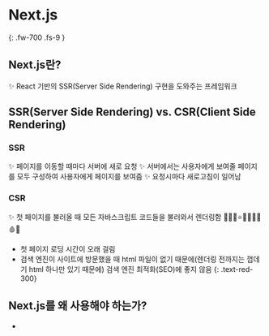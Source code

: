# Next.js
{: .fw-700 .fs-9 }

## Next.js란?
✨ React 기반의 SSR(Server Side Rendering) 구현을 도와주는 프레임워크

## SSR(Server Side Rendering) vs. CSR(Client Side Rendering)
### SSR
✨ 페이지를 이동할 때마다 서버에 새로 요청
✨ 서버에서는 사용자에게 보여줄 페이지를 모두 구성하여 사용자에게 페이지를 보여줌
✨ 요청시마다 새로고침이 일어남

### CSR
✨ 첫 페이지를 불러올 때 모든 자바스크립트 코드들을 불러와서 렌더링함
🐾🐽🌟⭐💧🧷💧🎇🩸📍 

- 첫 페이지 로딩 시간이 오래 걸림
- 검색 엔진이 사이트에 방문했을 때 html 파일이 없기 때문에(렌더링 전까지는 껍데기 html 하나만 있기 때문에) 검색 엔진 최적화(SEO)에 좋지 않음 
{: .text-red-300}

## Next.js를 왜 사용해야 하는가?
- 


